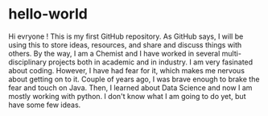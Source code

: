 # hello-world
Hi evryone !
This is my first GitHub repository. As GitHub says, I will be using this to store ideas, resources, and share and discuss things with others.
By the way, I am a Chemist and I have worked in several multi-disciplinary projects both in academic and in industry. I am very fasinated about coding. However, I have had fear for it, which makes me nervous about getting on to it. Couple of years ago, I was brave enough to brake the fear and touch on Java. Then, I learned about Data Science and now I am mostly working with python. I don't know what I am going to do yet, but have some few ideas.
